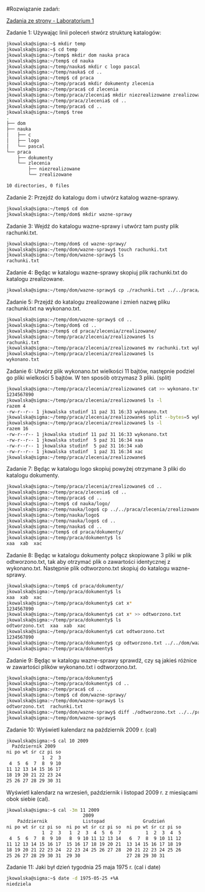 #Rozwiązanie zadań:

[Zadania ze strony - Laboratorium 1](http://wbzyl.inf.ug.edu.pl/sp/labs01)

Zadanie 1: Używając linii poleceń stwórz strukturę katalogów:

```sh
jkowalska@sigma:~$ mkdir temp
jkowalska@sigma:~$ cd temp
jkowalska@sigma:~/temp$ mkdir dom nauka praca
jkowalska@sigma:~/temp$ cd nauka
jkowalska@sigma:~/temp/nauka$ mkdir c logo pascal
jkowalska@sigma:~/temp/nauka$ cd ..
jkowalska@sigma:~/temp$ cd praca
jkowalska@sigma:~/temp/praca$ mkdir dokumenty zlecenia
jkowalska@sigma:~/temp/praca$ cd zlecenia
jkowalska@sigma:~/temp/praca/zlecenia$ mkdir niezrealizowane zrealizowane
jkowalska@sigma:~/temp/praca/zlecenia$ cd ..
jkowalska@sigma:~/temp/praca$ cd ..
jkowalska@sigma:~/temp$ tree
.
├── dom
├── nauka
│   ├── c
│   ├── logo
│   └── pascal
└── praca
    ├── dokumenty
    └── zlecenia
        ├── niezrealizowane
        └── zrealizowane

10 directories, 0 files
```
Zadanie 2: Przejdź do katalogu dom i utwórz katalog wazne-sprawy.

```sh
jkowalska@sigma:~/temp$ cd dom
jkowalska@sigma:~/temp/dom$ mkdir wazne-sprawy
```
Zadanie 3: Wejdź do katalogu wazne-sprawy i utwórz tam pusty plik rachunki.txt.

```sh
jkowalska@sigma:~/temp/dom$ cd wazne-sprawy/
jkowalska@sigma:~/temp/dom/wazne-sprawy$ touch rachunki.txt
jkowalska@sigma:~/temp/dom/wazne-sprawy$ ls
rachunki.txt
```
Zadanie 4: Będąc w katalogu wazne-sprawy skopiuj plik rachunki.txt do katalogu zrealizowane.

```sh
jkowalska@sigma:~/temp/dom/wazne-sprawy$ cp ./rachunki.txt ../../praca/zlecenia/zrealizowane/
```
Zadanie 5: Przejdź do katalogu zrealizowane i zmień nazwę pliku rachunki.txt na wykonano.txt.

```sh
jkowalska@sigma:~/temp/dom/wazne-sprawy$ cd ..
jkowalska@sigma:~/temp/dom$ cd ..
jkowalska@sigma:~/temp$ cd praca/zlecenia/zrealizowane/
jkowalska@sigma:~/temp/praca/zlecenia/zrealizowane$ ls
rachunki.txt
jkowalska@sigma:~/temp/praca/zlecenia/zrealizowane$ mv rachunki.txt wykonano.txt
jkowalska@sigma:~/temp/praca/zlecenia/zrealizowane$ ls
wykonano.txt
```
Zadanie 6: Utwórz plik wykonano.txt wielkości 11 bajtów, następnie podziel go pliki wielkości 5 bajtów. 
    W ten sposób otrzymasz 3 pliki. (split)

```sh
jkowalska@sigma:~/temp/praca/zlecenia/zrealizowane$ cat >> wykonano.txt 
1234567890
jkowalska@sigma:~/temp/praca/zlecenia/zrealizowane$ ls -l
razem 4
-rw-r--r-- 1 jkowalska studinf 11 paź 31 16:33 wykonano.txt
jkowalska@sigma:~/temp/praca/zlecenia/zrealizowane$ split --bytes=5 wykonano.txt 
jkowalska@sigma:~/temp/praca/zlecenia/zrealizowane$ ls -l
razem 16
-rw-r--r-- 1 jkowalska studinf 11 paź 31 16:33 wykonano.txt
-rw-r--r-- 1 jkowalska studinf  5 paź 31 16:34 xaa
-rw-r--r-- 1 jkowalska studinf  5 paź 31 16:34 xab
-rw-r--r-- 1 jkowalska studinf  1 paź 31 16:34 xac
jkowalska@sigma:~/temp/praca/zlecenia/zrealizowane$ 
```
Zadanie 7: Będąc w katalogu logo skopiuj powyżej otrzymane 3 pliki do katalogu dokumenty.

```sh
jkowalska@sigma:~/temp/praca/zlecenia/zrealizowane$ cd ..
jkowalska@sigma:~/temp/praca/zlecenia$ cd ..
jkowalska@sigma:~/temp/praca$ cd ..
jkowalska@sigma:~/temp$ cd nauka/logo/
jkowalska@sigma:~/temp/nauka/logo$ cp ../../praca/zlecenia/zrealizowane/x* ../../praca/dokumenty/
jkowalska@sigma:~/temp/nauka/logo$ 
jkowalska@sigma:~/temp/nauka/logo$ cd ..
jkowalska@sigma:~/temp/nauka$ cd ..
jkowalska@sigma:~/temp$ cd praca/dokumenty/
jkowalska@sigma:~/temp/praca/dokumenty$ ls
xaa  xab  xac
```
Zadanie 8: Będąc w katalogu dokumenty połącz skopiowane 3 pliki w plik odtworzono.txt, tak aby otrzymać plik 
    o zawartości identycznej z wykonano.txt. Następnie plik odtworzono.txt skopiuj do katalogu wazne-sprawy.

```sh
jkowalska@sigma:~/temp$ cd praca/dokumenty/
jkowalska@sigma:~/temp/praca/dokumenty$ ls
xaa  xab  xac
jkowalska@sigma:~/temp/praca/dokumenty$ cat x*
1234567890
jkowalska@sigma:~/temp/praca/dokumenty$ cat x* >> odtworzono.txt
jkowalska@sigma:~/temp/praca/dokumenty$ ls
odtworzono.txt  xaa  xab  xac
jkowalska@sigma:~/temp/praca/dokumenty$ cat odtworzono.txt 
1234567890
jkowalska@sigma:~/temp/praca/dokumenty$ cp odtworzono.txt ../../dom/wazne-sprawy/
jkowalska@sigma:~/temp/praca/dokumenty$ 
```
Zadanie 9: Będąc w katalogu wazne-sprawy sprawdź, czy są jakieś różnice w zawartości plików wykonano.txt i odtworzono.txt.

```sh
jkowalska@sigma:~/temp/praca/dokumenty$ 
jkowalska@sigma:~/temp/praca/dokumenty$ cd ..
jkowalska@sigma:~/temp/praca$ cd ..
jkowalska@sigma:~/temp$ cd dom/wazne-sprawy/
jkowalska@sigma:~/temp/dom/wazne-sprawy$ ls
odtworzono.txt  rachunki.txt
jkowalska@sigma:~/temp/dom/wazne-sprawy$ diff ./odtworzono.txt ../../praca/zlecenia/zrealizowane/wykonano.txt 
jkowalska@sigma:~/temp/dom/wazne-sprawy$ 
```
Zadanie 10: Wyświetl kalendarz na październik 2009 r. (cal)

```sh
jkowalska@sigma:~$ cal 10 2009
  Październik 2009    
ni po wt śr cz pi so  
             1  2  3  
 4  5  6  7  8  9 10  
11 12 13 14 15 16 17  
18 19 20 21 22 23 24  
25 26 27 28 29 30 31
```
Wyświetl kalendarz na wrzesień, październik i listopad 2009 r. z miesiącami obok siebie (cal).

```sh
jkowalska@sigma:~$ cal -3m 11 2009
                            2009
    Październik             Listopad              Grudzień        
ni po wt śr cz pi so  ni po wt śr cz pi so  ni po wt śr cz pi so  
             1  2  3   1  2  3  4  5  6  7         1  2  3  4  5  
 4  5  6  7  8  9 10   8  9 10 11 12 13 14   6  7  8  9 10 11 12  
11 12 13 14 15 16 17  15 16 17 18 19 20 21  13 14 15 16 17 18 19  
18 19 20 21 22 23 24  22 23 24 25 26 27 28  20 21 22 23 24 25 26  
25 26 27 28 29 30 31  29 30                 27 28 29 30 31        
```
Zadanie 11: Jaki był dzień tygodnia 25 maja 1975 r. (cal i date)

```sh
jkowalska@sigma:~$ date -d 1975-05-25 +%A
niedziela
```
